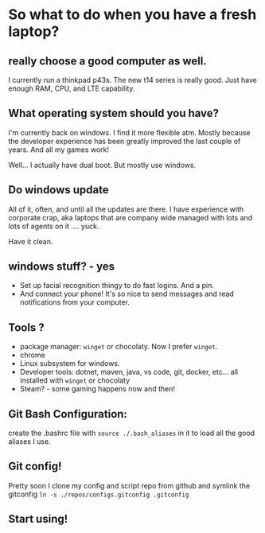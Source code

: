 # So what to do when you have a fresh laptop?

## really choose a good computer as well.
I currently run a thinkpad p43s. The new t14 series is really good. Just have enough RAM, CPU, and LTE capability.

## What operating system should you have?
I'm currently back on windows. I find it more flexible atm. Mostly because the developer experience has been greatly improved the last couple of years. 
And all my games work!

Well... I actually have dual boot. But mostly use windows. 

## Do windows update
All of it, often, and until all the updates are there. I have experience with corporate crap, aka laptops that are company wide managed with lots and lots of agents on it .... yuck.

Have it clean.

## windows stuff? - yes
- Set up facial recognition thingy to do fast logins. And a pin.
- And connect your phone! It's so nice to send messages and read notifications from your computer.

## Tools ?
* package manager: `winget` or chocolaty. Now I prefer `winget`.
* chrome
* Linux subsystem for windows.
* Developer tools: dotnet, maven, java, vs code, git, docker, etc... all installed with `winget` or chocolaty
* Steam? - some gaming happens now and then!

## Git Bash Configuration: 
create the .bashrc file with ``source ./.bash_aliases`` in it to load all the good aliases I use.

## Git config!
Pretty soon I clone my config and script repo from github and symlink the gitconfig ``ln -s ./repos/configs.gitconfig .gitconfig``

## Start using!
